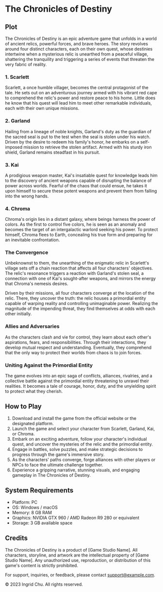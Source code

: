 # The Chronicles of Destiny

## Plot

The Chronicles of Destiny is an epic adventure game that unfolds in a world of ancient relics, powerful forces, and brave heroes. The story revolves around four distinct characters, each on their own quest, whose destinies intertwine when a mysterious relic is unearthed from a peaceful village, shattering the tranquility and triggering a series of events that threaten the very fabric of reality.

### 1. Scarlett

Scarlett, a once humble villager, becomes the central protagonist of the tale. He sets out on an adventurous journey armed with his vibrant red cape to comprehend the relic's power and restore peace to his home. Little does he know that his quest will lead him to meet other remarkable individuals, each with their own unique missions.

### 2. Garland

Hailing from a lineage of noble knights, Garland's duty as the guardian of the sacred seal is put to the test when the seal is stolen under his watch. Driven by the desire to redeem his family's honor, he embarks on a self-imposed mission to retrieve the stolen artifact. Armed with his sturdy iron shield, Garland remains steadfast in his pursuit.

### 3. Kai

A prodigious weapon master, Kai's insatiable quest for knowledge leads him to the discovery of ancient weapons capable of disrupting the balance of power across worlds. Fearful of the chaos that could ensue, he takes it upon himself to secure these potent weapons and prevent them from falling into the wrong hands.

### 4. Chroma

Chroma's origin lies in a distant galaxy, where beings harness the power of colors. As the first to control five colors, he is seen as an anomaly and becomes the target of an intergalactic warlord seeking his power. To protect himself, Chroma flees to Earth, concealing his true form and preparing for an inevitable confrontation.

### The Convergence

Unbeknownst to them, the unearthing of the enigmatic relic in Scarlett's village sets off a chain reaction that affects all four characters' objectives. The relic's resonance triggers a reaction with Garland's stolen seal, a connection with one of Kai's sought-after weapons, and mirrors the energy that Chroma's nemesis desires.

Driven by their missions, all four characters converge at the location of the relic. There, they uncover the truth: the relic houses a primordial entity capable of warping reality and controlling unimaginable power. Realizing the magnitude of the impending threat, they find themselves at odds with each other initially.

### Allies and Adversaries

As the characters clash and vie for control, they learn about each other's aspirations, fears, and responsibilities. Through their interactions, they develop mutual respect and understanding. Eventually, they comprehend that the only way to protect their worlds from chaos is to join forces.

### Uniting Against the Primordial Entity

The game evolves into an epic saga of conflicts, alliances, rivalries, and a collective battle against the primordial entity threatening to unravel their realities. It becomes a tale of courage, honor, duty, and the unyielding spirit to protect what they cherish.

## How to Play

1. Download and install the game from the official website or the designated platform.
2. Launch the game and select your character from Scarlett, Garland, Kai, or Chroma.
3. Embark on an exciting adventure, follow your character's individual quest, and uncover the mysteries of the relic and the primordial entity.
4. Engage in battles, solve puzzles, and make strategic decisions to progress through the game's immersive story.
5. As the characters' paths converge, forge alliances with other players or NPCs to face the ultimate challenge together.
6. Experience a gripping narrative, stunning visuals, and engaging gameplay in The Chronicles of Destiny.

## System Requirements

- Platform: PC
- OS: Windows / macOS
- Memory: 8 GB RAM
- Graphics: NVIDIA GTX 960 / AMD Radeon R9 280 or equivalent
- Storage: 3 GB available space

## Credits

The Chronicles of Destiny is a product of [Game Studio Name]. All characters, storyline, and artwork are the intellectual property of [Game Studio Name]. Any unauthorized use, reproduction, or distribution of this game's content is strictly prohibited.

For support, inquiries, or feedback, please contact [support@example.com](mailto:support@example.com).

© 2023 Ingrid Chu. All rights reserved.

